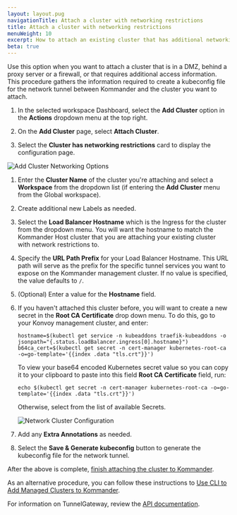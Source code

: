 ```yaml
---
layout: layout.pug
navigationTitle: Attach a cluster with networking restrictions
title: Attach a cluster with networking restrictions
menuWeight: 10
excerpt: How to attach an existing cluster that has additional networking restrictions
beta: true
---
```


Use this option when you want to attach a cluster that is in a DMZ, behind a proxy server or a firewall, or that requires additional access information. This procedure gathers the information required to create a kubeconfig file for the network tunnel between Kommander and the cluster you want to attach.

1. In the selected workspace Dashboard, select the **Add Cluster** option in the **Actions** dropdown menu at the top right.

1. On the **Add Cluster** page, select **Attach Cluster**.

1. Select the **Cluster has networking restrictions** card to display the configuration page.

![Add Cluster Networking Options](/dkp/kommander/1.4/img/cluster-has-networking-restrictions.png)

1. Enter the **Cluster Name** of the cluster you're attaching and select a **Workspace** from the dropdown list (if entering the **Add Cluster** menu from the Global workspace).

1. Create additional new Labels as needed.

1. Select the **Load Balancer Hostname** which is the Ingress for the cluster from the dropdown menu. You will want the hostname to match the Kommander Host cluster that you are attaching your existing cluster with network restrictions to. 

1. Specify the **URL Path Prefix** for your Load Balancer Hostname. This URL path will serve as the prefix for the specific tunnel services you want to expose on the Kommander management cluster. If no value is specified, the value defaults to `/`.

1. (Optional) Enter a value for the **Hostname** field.

1. If you haven't attached this cluster before, you will want to create a new secret in the **Root CA Certificate** drop down menu. To do this, go to your Konvoy management cluster, and enter:

   ```shell
   hostname=$(kubectl get service -n kubeaddons traefik-kubeaddons -o jsonpath="{.status.loadBalancer.ingress[0].hostname}")
   b64ca_cert=$(kubectl get secret -n cert-manager kubernetes-root-ca -o=go-template='{{index .data "tls.crt"}}')
   ```

   To view your base64 encoded Kubernetes secret value so you can copy it to your clipboard to paste into this field **Root CA Certificate** field, run:

   ```shell
   echo $(kubectl get secret -n cert-manager kubernetes-root-ca -o=go-template='{{index .data "tls.crt"}}')
   ```

   Otherwise, select from the list of available Secrets.

   ![Network Cluster Configuration](/dkp/kommander/1.4/img/attach-network-restrict-cluster-tunnel-config.png)

1. Add any **Extra Annotations** as needed.

1. Select the **Save & Generate kubeconfig** button to generate the kubeconfig file for the network tunnel.

After the above is complete, [finish attaching the cluster to Kommander][finish-attaching-cluster].

As an alternative procedure, you can follow these instructions to [Use CLI to Add Managed Clusters to Kommander][tunnel-cli].

For information on TunnelGateway, review the [API documentation][tunnel-gateway-api-docs].

[finish-attaching-cluster]: /dkp/kommander/1.4/clusters/attach-cluster/finish-attaching-cluster/
[tunnel-cli]: /dkp/kommander/1.4/clusters/tunnel-cli/
[tunnel-gateway-api-docs]: /dkp/kommander/1.4/clusters/tunnel-cli/api-reference
